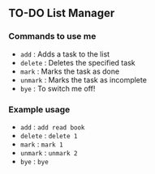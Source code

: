 ## TO-DO List Manager

### Commands to use me

* `add` : Adds a task to the list
* `delete` : Deletes the specified task
* `mark` : Marks the task as done
* `unmark` : Marks the task as incomplete
* `bye` : To switch me off!

### Example usage 

* `add` : `add read book`
* `delete` : `delete 1`
* `mark` : `mark 1`
* `unmark` : `unmark 2`
* `bye` : `bye`
